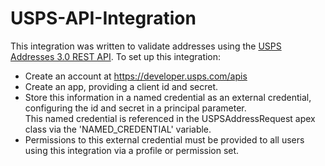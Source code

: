 # USPS-API-Integration
This integration was written to validate addresses using the [USPS Addresses 3.0 REST API](https://developer.usps.com/addressesv3).
To set up this integration:
* Create an account at https://developer.usps.com/apis
* Create an app, providing a client id and secret.
* Store this information in a named credential as an external credential, configuring the id and secret in a principal parameter.  
This named credential is referenced in the USPSAddressRequest apex class via the 'NAMED_CREDENTIAL' variable.
* Permissions to this external credential must be provided to all users using this integration via a profile or permission set.

